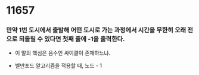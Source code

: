 # 11657

### 만약 1번 도시에서 출발해 어떤 도시로 가는 과정에서 시간을 무한히 오래 전으로 되돌릴 수 있다면 첫째 줄에 -1을 출력한다.
- 이 말의 핵심은 음수인 싸이클이 존재하느냐.

- 벨만포드 알고리즘을 적용할 때, 노드 - 1
